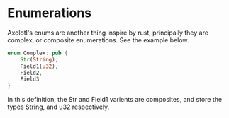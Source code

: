# Enumerations

Axolotl's enums are another thing inspire by rust, principally they are complex, or composite enumerations. See the example below.

```rust
enum Complex: pub {
    Str(String),
    Field1(u32),
    Field2,
    Field3
}
```

In this definition, the Str and Field1 varients are composites, and store the types String, and u32 respectively.